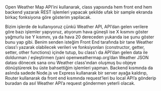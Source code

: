 Open Weather Map API’ini kullanarak, class yapısında hem front end hem backend yazarak REST işlemleri yapacak şekilde ufak bir sample ekranda birkaç fonksiyona göre gösterim yapilacak.

Bizim işlerde de kullanıyoruz çünkü Weather API, API’dan gelen verilere göre bazı işlemler yapıyoruz, atıyorum hava güneşli ise X kısmını göster yağmurlu ise Y kısmını, ya da hava 20 dereceden yukarıda ise şunu göster bunu yap gibi.
Benim senden isteğim Front End tarafında bir tane Weather class’ı yazarak olabilecek verileri ve fonksiyonları (constructor, getter, setter, other functions) içinde tutup, bu class’ı da API’dan gelen data ile doldurman / eşleştirmen (yani openweathermap.org’dan Weather JSON datası dönecek sana onu Weather class’ından oluşmuş bu objeye dönüştürerek bu üste bahsettiğim işlemleri yapman.
Backend kısmında da aslında sadede Node.js ve Express kullanarak bir server ayağa kaldırıp, Router kullanarak da front end kısmında request’leri bu local API’a gönderip buradan da asıl Weather API’a request göndermen yeterli olacak.